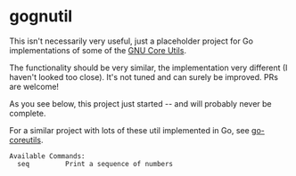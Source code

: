 # gognutil

This isn't necessarily very useful, just a placeholder project for Go implementations of some of the [GNU Core Utils](https://www.gnu.org/software/coreutils/).

The functionality should be very similar, the implementation very different (I haven't looked too close). It's not tuned and can surely be improved. PRs are welcome!

As you see below, this project just started -- and will probably never be complete.

For a similar project with lots of these util implemented in Go, see [go-coreutils](https://github.com/aisola/go-coreutils).

```
Available Commands: 
  seq         Print a sequence of numbers
```